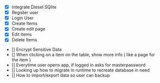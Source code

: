 - [x] Integrate Diesel SQlite
- [x] Register user
- [x] Login User
- [x] Create Items
- [x] Create edit page
- [x] Edit Items
- [x] Delete Items
- [] Encrypt Sensitive Data
- [] When clicking on a item on the table, show more info ( like a page for the item )
- [] Everytime user opens app, if logged in asks for masterpassword
- [] Looking up how to migrate in runtime to recreate database in need
- [] How to import/export data so user can backup
